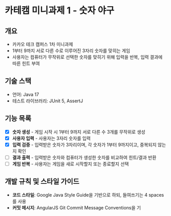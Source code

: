 # 카테캠 미니과제 1 - 숫자 야구
## 개요
- 카카오 테크 캠퍼스 1차 미니과제
- 1부터 9까지 서로 다른 수로 이루어진 3자리 숫자를 맞히는 게임
- 사용자는 컴퓨터가 무작위로 선택한 숫자를 맞히기 위해 입력을 반복, 입력 결과에 따른 힌트 부여

## 기술 스택
- 언어: Java 17
- 테스트 라이브러리: JUnit 5, AssertJ

## 기능 목록
- [x] **숫자 생성** - 게임 시작 시 1부터 9까지 서로 다른 수 3개를 무작위로 생성
- [x] **사용자 입력** - 사용자는 3자리 숫자를 입력
- [x] **입력 검증** - 입력받은 숫자가 3자리이며, 각 숫자가 1부터 9까지이고, 중복되지 않는지 확인
- [ ] **결과 출력** - 입력받은 숫자와 컴퓨터가 생성한 숫자를 비교하여 힌트/결과 반환
- [ ] **게임 반복** - 사용자는 게임을 새로 시작할지 또는 종료할지 선택

## 개발 규칙 및 스타일 가이드
- **코드 스타일**: Google Java Style Guide을 기반으로 하되, 들여쓰기는 4 spaces를 사용
- **커밋 메시지**: AngularJS Git Commit Message Conventions을 기